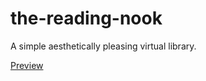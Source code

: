 # the-reading-nook
A simple aesthetically pleasing virtual library.

[Preview](https://lenn-e.github.io/the-reading-nook/)
